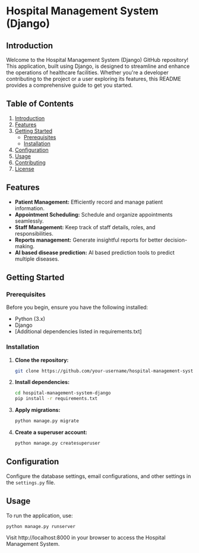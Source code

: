 # Hospital Management System (Django)

## Introduction

Welcome to the Hospital Management System (Django) GitHub repository! This application, built using Django, is designed to streamline and enhance the operations of healthcare facilities. Whether you're a developer contributing to the project or a user exploring its features, this README provides a comprehensive guide to get you started.

## Table of Contents

1. [Introduction](#introduction)
2. [Features](#features)
3. [Getting Started](#getting-started)
    - [Prerequisites](#prerequisites)
    - [Installation](#installation)
4. [Configuration](#configuration)
5. [Usage](#usage)
6. [Contributing](#contributing)
7. [License](#license)

## Features

- **Patient Management:** Efficiently record and manage patient information.
- **Appointment Scheduling:** Schedule and organize appointments seamlessly.
- **Staff Management:** Keep track of staff details, roles, and responsibilities.
- **Reports management:** Generate insightful reports for better decision-making.
- **AI based disease prediction:** AI based prediction tools to predict multiple diseases.

## Getting Started

### Prerequisites

Before you begin, ensure you have the following installed:

- Python (3.x)
- Django
- [Additional dependencies listed in requirements.txt]

### Installation

1. **Clone the repository:**

    ```bash
    git clone https://github.com/your-username/hospital-management-system-django.git
    ```

2. **Install dependencies:**

    ```bash
    cd hospital-management-system-django
    pip install -r requirements.txt
    ```

3. **Apply migrations:**

    ```bash
    python manage.py migrate
    ```

4. **Create a superuser account:**

    ```bash
    python manage.py createsuperuser
    ```

## Configuration

Configure the database settings, email configurations, and other settings in the `settings.py` file.

## Usage

To run the application, use:

```bash
python manage.py runserver
```

Visit http://localhost:8000 in your browser to access the Hospital Management System.

